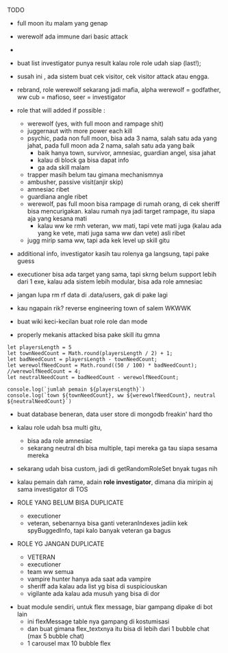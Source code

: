 TODO
- full moon itu malam yang genap

- werewolf ada immune dari basic attack

-

- buat list investigator punya result kalau role role udah siap (last!);

- susah ini , ada sistem buat cek visitor, cek visitor attack atau engga.
- rebrand, role werewolf sekarang jadi mafia, alpha werewolf = godfather, ww cub = mafioso, seer = investigator
- role that will added if possible :
  - werewolf (yes, with full moon and rampage shit)
  - juggernaut with more power each kill
  - psychic, pada non full moon, bisa ada 3 nama, salah satu ada yang jahat, pada full moon ada 2 nama, salah satu ada yang baik
    - baik hanya town, survivor, amnesiac, guardian angel, sisa jahat
    - kalau di block ga bisa dapat info
    - ga ada skill malam
  - trapper masih belum tau gimana mechanismnya
  - ambusher, passive visit(anjir skip)
  - amnesiac ribet
  - guardiana angle ribet
  - werewolf, pas full moon bisa rampage di rumah orang, di cek sheriff bisa mencurigakan. kalau rumah nya jadi target rampage, itu siapa aja yang kesana mati
    - kalau ww ke rmh veteran, ww mati, tapi vete mati juga (kalau ada yang ke vete, mati juga sama ww dan vete) asli ribet
  - jugg mirip sama ww, tapi ada kek level up skill gitu
- additional info, investigator kasih tau rolenya ga langsung, tapi pake guess
- executioner bisa ada target yang sama, tapi skrng belum support lebih dari 1 exe, kalau ada sistem lebih modular, bisa ada role amnesiac

- jangan lupa rm rf data di .data/users, gak di pake lagi

- kau ngapain rik? reverse engineering town of salem WKWWK

- buat wiki keci-kecilan buat role role dan mode

- properly mekanis attacked bisa pake skill itu gmna

```
let playersLength = 5
let townNeedCount = Math.round(playersLength / 2) + 1;
let badNeedCount = playersLength - townNeedCount;
let werewolfNeedCount = Math.round((50 / 100) * badNeedCount);
//werewolfNeedCount = 4;
let neutralNeedCount = badNeedCount - werewolfNeedCount;

console.log(`jumlah pemain ${playersLength}`)
console.log(`town ${townNeedCount}, ww ${werewolfNeedCount}, neutral ${neutralNeedCount}`)
```

- buat database beneran, data user store di mongodb freakin' hard tho
- kalau role udah bsa multi gitu,
  - bisa ada role amnesiac
  - sekarang neutral dh bisa multiple, tapi mereka ga tau siapa sesama mereka
- sekarang udah bisa custom, jadi di getRandomRoleSet bnyak tugas nih
- kalau pemain dah rame, adain **role investigator**, dimana dia miripin aj sama investigator di TOS

- ROLE YANG BELUM BISA DUPLICATE

  - executioner
  - veteran, sebenarnya bisa ganti veteranIndexes jadiin kek spyBuggedInfo, tapi kalo banyak veteran ga bagus

- ROLE YG JANGAN DUPLICATE

  - VETERAN
  - executioner
  - team ww semua
  - vampire hunter hanya ada saat ada vampire
  - sheriff ada kalau ada list yg bisa di suspiciouskan
  - vigilante ada kalau ada musuh yang bisa di dor

* buat module sendiri, untuk flex message, biar gampang dipake di bot lain
  - ini flexMessage table nya gampang di kostumisasi
  - dan buat gimana flex_textxnya itu bisa di lebih dari 1 bubble chat (max 5 bubble chat)
  - 1 carousel max 10 bubble flex
